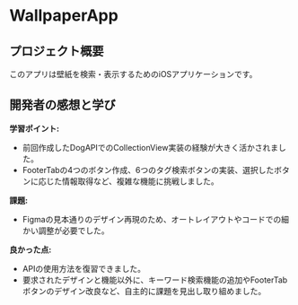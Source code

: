 # WallpaperApp

## プロジェクト概要

このアプリは壁紙を検索・表示するためのiOSアプリケーションです。

## 開発者の感想と学び

**学習ポイント:**
- 前回作成したDogAPIでのCollectionView実装の経験が大きく活かされました。
- FooterTabの4つのボタン作成、6つのタグ検索ボタンの実装、選択したボタンに応じた情報取得など、複雑な機能に挑戦しました。

**課題:**
- Figmaの見本通りのデザイン再現のため、オートレイアウトやコードでの細かい調整が必要でした。

**良かった点:**
- APIの使用方法を復習できました。
- 要求されたデザインと機能以外に、キーワード検索機能の追加やFooterTabボタンのデザイン改良など、自主的に課題を見出し取り組めました。
